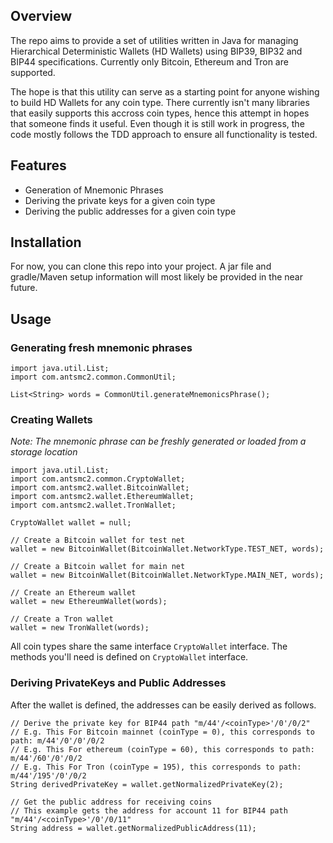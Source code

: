 ## Overview

The repo aims to provide a set of utilities written in Java for managing
Hierarchical Deterministic Wallets (HD Wallets) using BIP39, BIP32 and BIP44 specifications. 
Currently only Bitcoin, Ethereum and Tron are supported. 

The hope is that this utility can serve as a starting point
for anyone wishing to build HD Wallets for any coin type.
There currently isn't many libraries that easily supports this accross coin types, hence this attempt in hopes that someone finds it useful.
Even though it is still work in progress, the code  mostly follows the TDD approach to ensure all functionality is tested.

## Features

- Generation of Mnemonic Phrases
- Deriving the private keys for a given coin type
- Deriving the public addresses for a given coin type

## Installation

For now, you can clone this repo into your project. 
A jar file and gradle/Maven setup information will most likely be provided in the near future.

## Usage

### Generating fresh mnemonic phrases
```
import java.util.List;
import com.antsmc2.common.CommonUtil;

List<String> words = CommonUtil.generateMnemonicsPhrase();
```

### Creating Wallets
*Note: The mnemonic phrase can be freshly generated or loaded from a storage location*

```
import java.util.List;
import com.antsmc2.common.CryptoWallet;
import com.antsmc2.wallet.BitcoinWallet;
import com.antsmc2.wallet.EthereumWallet;
import com.antsmc2.wallet.TronWallet;

CryptoWallet wallet = null;

// Create a Bitcoin wallet for test net
wallet = new BitcoinWallet(BitcoinWallet.NetworkType.TEST_NET, words);

// Create a Bitcoin wallet for main net
wallet = new BitcoinWallet(BitcoinWallet.NetworkType.MAIN_NET, words);

// Create an Ethereum wallet 
wallet = new EthereumWallet(words);

// Create a Tron wallet
wallet = new TronWallet(words);
```

All coin types share the same interface `CryptoWallet` interface.
The methods you'll need is defined on `CryptoWallet` interface.

### Deriving PrivateKeys and Public Addresses

After the wallet is defined, the addresses can be easily derived as follows.

```
// Derive the private key for BIP44 path "m/44'/<coinType>'/0'/0/2"
// E.g. This For Bitcoin mainnet (coinType = 0), this corresponds to path: m/44'/0'/0'/0/2
// E.g. This For ethereum (coinType = 60), this corresponds to path: m/44'/60'/0'/0/2
// E.g. This For Tron (coinType = 195), this corresponds to path: m/44'/195'/0'/0/2
String derivedPrivateKey = wallet.getNormalizedPrivateKey(2);

// Get the public address for receiving coins
// This example gets the address for account 11 for BIP44 path "m/44'/<coinType>'/0'/0/11"
String address = wallet.getNormalizedPublicAddress(11);
```

